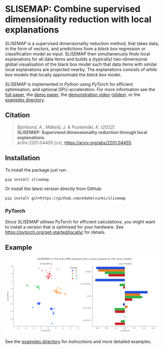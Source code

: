 # SLISEMAP: Combine supervised dimensionality reduction with local explanations

SLISEMAP is a supervised dimensionality reduction method, that takes data, in the form of vectors, and predictions from a *black box* regression or classification model as input. SLISEMAP then simultaneously finds local explanations for all data items and builds a (typically) two-dimensional global visualisation of the black box model such that data items with similar local explanations are projected nearby. The explanations consists of *white box* models that locally approximate the *black box* model.

SLISEMAP is implemented in *Python* using *PyTorch* for efficient optimisation, and optional GPU-acceleration. For more information see the [full paper](https://arxiv.org/abs/2201.04455), the [demo paper](examples/demo_paper.pdf), the [demonstration video](https://www2.helsinki.fi/fi/unitube/video/d34090b2-272c-4660-be79-99bd1da846a7) ([slides](https://github.com/edahelsinki/slisemap/blob/main/examples/slisemap_demo_paper.pptx)), or the [examples directory](https://github.com/edahelsinki/slisemap/tree/master/examples).


## Citation

> *Björklund, A., Mäkelä, J. & Puolamäki, K. (2022).*  
> **SLISEMAP: Supervised dimensionality reduction through local explanations**.  
> arXiv:2201.04455 [cs], https://arxiv.org/abs/2201.04455.  


## Installation

To install the package just run:

```sh
pip install slisemap
```

Or install the latest version directly from GitHub:

```sh
pip install git+https://github.com/edahelsinki/slisemap
```

### PyTorch

Since SLISEMAP utilises PyTorch for efficient calculations, you might want to install a version that is optimised for your hardware. See https://pytorch.org/get-started/locally/ for details.


## Example

![Example plot of the results from using SLISEMAP on the *Auto MPG* dataset](examples/autompg.webp)

See the [examples directory](https://github.com/edahelsinki/slisemap/tree/master/examples) for instructions and more detailed examples.
